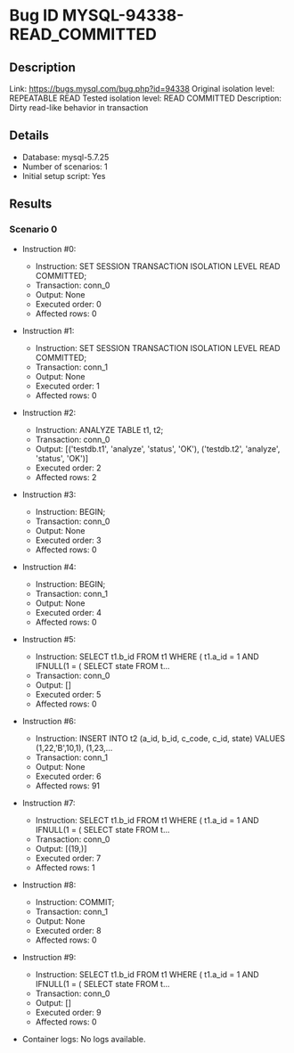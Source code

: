 # Bug ID MYSQL-94338-READ_COMMITTED

## Description

Link:                     https://bugs.mysql.com/bug.php?id=94338
Original isolation level: REPEATABLE READ
Tested isolation level:   READ COMMITTED
Description:              Dirty read-like behavior in transaction


## Details
 * Database: mysql-5.7.25
 * Number of scenarios: 1
 * Initial setup script: Yes

## Results
### Scenario 0
 * Instruction #0:
     - Instruction:  SET SESSION TRANSACTION ISOLATION LEVEL READ COMMITTED;
     - Transaction: conn_0
     - Output: None
     - Executed order: 0
     - Affected rows: 0
 * Instruction #1:
     - Instruction:  SET SESSION TRANSACTION ISOLATION LEVEL READ COMMITTED;
     - Transaction: conn_1
     - Output: None
     - Executed order: 1
     - Affected rows: 0
 * Instruction #2:
     - Instruction:  ANALYZE TABLE t1, t2;
     - Transaction: conn_0
     - Output: [('testdb.t1', 'analyze', 'status', 'OK'), ('testdb.t2', 'analyze', 'status', 'OK')]
     - Executed order: 2
     - Affected rows: 2
 * Instruction #3:
     - Instruction:  BEGIN;
     - Transaction: conn_0
     - Output: None
     - Executed order: 3
     - Affected rows: 0
 * Instruction #4:
     - Instruction:  BEGIN;
     - Transaction: conn_1
     - Output: None
     - Executed order: 4
     - Affected rows: 0
 * Instruction #5:
     - Instruction:  SELECT t1.b_id FROM t1 WHERE ( t1.a_id = 1 AND IFNULL(1 = ( SELECT state FROM t...
     - Transaction: conn_0
     - Output: []
     - Executed order: 5
     - Affected rows: 0
 * Instruction #6:
     - Instruction:  INSERT INTO t2 (a_id, b_id, c_code, c_id, state) VALUES (1,22,'B',10,1), (1,23,...
     - Transaction: conn_1
     - Output: None
     - Executed order: 6
     - Affected rows: 91
 * Instruction #7:
     - Instruction:  SELECT t1.b_id FROM t1 WHERE ( t1.a_id = 1 AND IFNULL(1 = ( SELECT state FROM t...
     - Transaction: conn_0
     - Output: [(19,)]
     - Executed order: 7
     - Affected rows: 1
 * Instruction #8:
     - Instruction:  COMMIT;
     - Transaction: conn_1
     - Output: None
     - Executed order: 8
     - Affected rows: 0
 * Instruction #9:
     - Instruction:  SELECT t1.b_id FROM t1 WHERE ( t1.a_id = 1 AND IFNULL(1 = ( SELECT state FROM t...
     - Transaction: conn_0
     - Output: []
     - Executed order: 9
     - Affected rows: 0

 * Container logs:
   No logs available.
